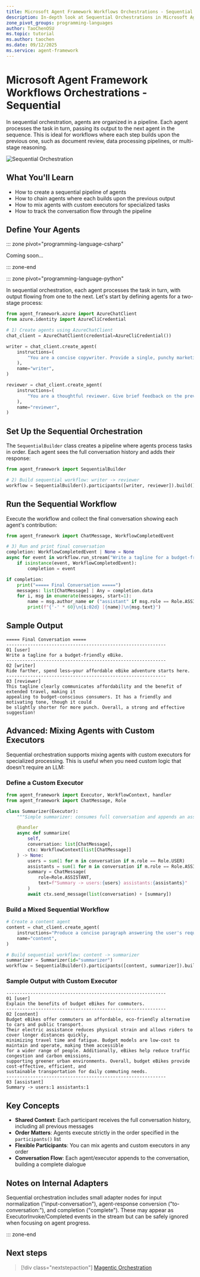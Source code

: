 ```yaml
---
title: Microsoft Agent Framework Workflows Orchestrations - Sequential
description: In-depth look at Sequential Orchestrations in Microsoft Agent Framework Workflows.
zone_pivot_groups: programming-languages
author: TaoChenOSU
ms.topic: tutorial
ms.author: taochen
ms.date: 09/12/2025
ms.service: agent-framework
---
```


# Microsoft Agent Framework Workflows Orchestrations - Sequential

In sequential orchestration, agents are organized in a pipeline. Each agent processes the task in turn, passing its output to the next agent in the sequence. This is ideal for workflows where each step builds upon the previous one, such as document review, data processing pipelines, or multi-stage reasoning.

![Sequential Orchestration](../resources/images/orchestration-sequential.png)

## What You'll Learn

- How to create a sequential pipeline of agents
- How to chain agents where each builds upon the previous output
- How to mix agents with custom executors for specialized tasks
- How to track the conversation flow through the pipeline

## Define Your Agents

::: zone pivot="programming-language-csharp"

Coming soon...

::: zone-end

::: zone pivot="programming-language-python"

In sequential orchestration, each agent processes the task in turn, with output flowing from one to the next. Let's start by defining agents for a two-stage process:

```python
from agent_framework.azure import AzureChatClient
from azure.identity import AzureCliCredential

# 1) Create agents using AzureChatClient
chat_client = AzureChatClient(credential=AzureCliCredential())

writer = chat_client.create_agent(
    instructions=(
        "You are a concise copywriter. Provide a single, punchy marketing sentence based on the prompt."
    ),
    name="writer",
)

reviewer = chat_client.create_agent(
    instructions=(
        "You are a thoughtful reviewer. Give brief feedback on the previous assistant message."
    ),
    name="reviewer",
)
```

## Set Up the Sequential Orchestration

The `SequentialBuilder` class creates a pipeline where agents process tasks in order. Each agent sees the full conversation history and adds their response:

```python
from agent_framework import SequentialBuilder

# 2) Build sequential workflow: writer -> reviewer
workflow = SequentialBuilder().participants([writer, reviewer]).build()
```

## Run the Sequential Workflow

Execute the workflow and collect the final conversation showing each agent's contribution:

```python
from agent_framework import ChatMessage, WorkflowCompletedEvent

# 3) Run and print final conversation
completion: WorkflowCompletedEvent | None = None
async for event in workflow.run_stream("Write a tagline for a budget-friendly eBike."):
    if isinstance(event, WorkflowCompletedEvent):
        completion = event

if completion:
    print("===== Final Conversation =====")
    messages: list[ChatMessage] | Any = completion.data
    for i, msg in enumerate(messages, start=1):
        name = msg.author_name or ("assistant" if msg.role == Role.ASSISTANT else "user")
        print(f"{'-' * 60}\n{i:02d} [{name}]\n{msg.text}")
```

## Sample Output

```plaintext
===== Final Conversation =====
------------------------------------------------------------
01 [user]
Write a tagline for a budget-friendly eBike.
------------------------------------------------------------
02 [writer]
Ride farther, spend less—your affordable eBike adventure starts here.
------------------------------------------------------------
03 [reviewer]
This tagline clearly communicates affordability and the benefit of extended travel, making it
appealing to budget-conscious consumers. It has a friendly and motivating tone, though it could
be slightly shorter for more punch. Overall, a strong and effective suggestion!
```

## Advanced: Mixing Agents with Custom Executors

Sequential orchestration supports mixing agents with custom executors for specialized processing. This is useful when you need custom logic that doesn't require an LLM:

### Define a Custom Executor

```python
from agent_framework import Executor, WorkflowContext, handler
from agent_framework import ChatMessage, Role

class Summarizer(Executor):
    """Simple summarizer: consumes full conversation and appends an assistant summary."""

    @handler
    async def summarize(
        self,
        conversation: list[ChatMessage],
        ctx: WorkflowContext[list[ChatMessage]]
    ) -> None:
        users = sum(1 for m in conversation if m.role == Role.USER)
        assistants = sum(1 for m in conversation if m.role == Role.ASSISTANT)
        summary = ChatMessage(
            role=Role.ASSISTANT,
            text=f"Summary -> users:{users} assistants:{assistants}"
        )
        await ctx.send_message(list(conversation) + [summary])
```

### Build a Mixed Sequential Workflow

```python
# Create a content agent
content = chat_client.create_agent(
    instructions="Produce a concise paragraph answering the user's request.",
    name="content",
)

# Build sequential workflow: content -> summarizer
summarizer = Summarizer(id="summarizer")
workflow = SequentialBuilder().participants([content, summarizer]).build()
```

### Sample Output with Custom Executor

```plaintext
------------------------------------------------------------
01 [user]
Explain the benefits of budget eBikes for commuters.
------------------------------------------------------------
02 [content]
Budget eBikes offer commuters an affordable, eco-friendly alternative to cars and public transport.
Their electric assistance reduces physical strain and allows riders to cover longer distances quickly,
minimizing travel time and fatigue. Budget models are low-cost to maintain and operate, making them accessible
for a wider range of people. Additionally, eBikes help reduce traffic congestion and carbon emissions,
supporting greener urban environments. Overall, budget eBikes provide cost-effective, efficient, and
sustainable transportation for daily commuting needs.
------------------------------------------------------------
03 [assistant]
Summary -> users:1 assistants:1
```

## Key Concepts

- **Shared Context**: Each participant receives the full conversation history, including all previous messages
- **Order Matters**: Agents execute strictly in the order specified in the `participants()` list
- **Flexible Participants**: You can mix agents and custom executors in any order
- **Conversation Flow**: Each agent/executor appends to the conversation, building a complete dialogue

## Notes on Internal Adapters

Sequential orchestration includes small adapter nodes for input normalization ("input-conversation"), agent-response conversion ("to-conversation:<participant>"), and completion ("complete"). These may appear as ExecutorInvoke/Completed events in the stream but can be safely ignored when focusing on agent progress.

::: zone-end

## Next steps

> [!div class="nextstepaction"]
> [Magentic Orchestration](./magentic.md)
